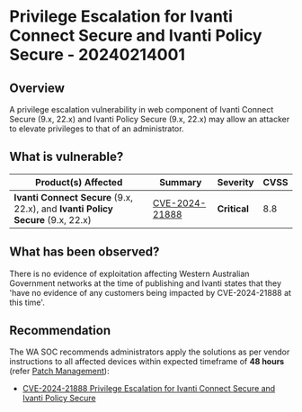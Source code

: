 # Privilege Escalation for Ivanti Connect Secure and Ivanti Policy Secure  - 20240214001

## Overview

A privilege escalation vulnerability in web component of Ivanti Connect Secure (9.x, 22.x) and Ivanti Policy Secure (9.x, 22.x) may allow an attacker to elevate privileges to that of an administrator.

## What is vulnerable?

| Product(s) Affected                                                             | Summary                                                           | Severity     | CVSS |
| ------------------------------------------------------------------------------- | ----------------------------------------------------------------- | ------------ | ---- |
| **Ivanti Connect Secure** (9.x, 22.x), and **Ivanti Policy Secure** (9.x, 22.x) | [CVE-2024-21888](https://nvd.nist.gov/vuln/detail/CVE-2024-21888) | **Critical** | 8.8  |

## What has been observed?

There is no evidence of exploitation affecting Western Australian Government networks at the time of publishing and Ivanti states that they 'have no evidence of any customers being impacted by CVE-2024-21888 at this time'.

## Recommendation

The WA SOC recommends administrators apply the solutions as per vendor instructions to all affected devices within expected timeframe of **48 hours** (refer [Patch Management](../guidelines/patch-management.md)):

- [CVE-2024-21888 Privilege Escalation for Ivanti Connect Secure and Ivanti Policy Secure ](https://forums.ivanti.com/s/article/CVE-2024-21888-Privilege-Escalation-for-Ivanti-Connect-Secure-and-Ivanti-Policy-Secure?language=en_US)
